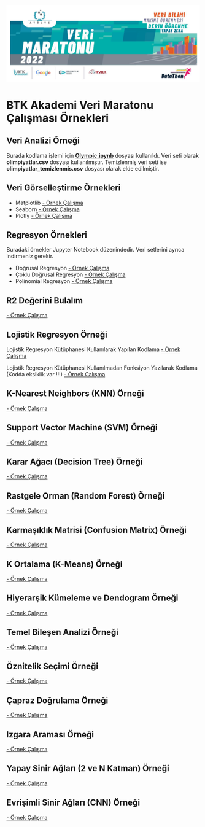 <img src="BTK-VeriMaratonu.png" width="auto"></img>
<H1> BTK Akademi Veri Maratonu Çalışması Örnekleri</H1>
<H2> Veri Analizi Örneği </H2>
<P>
Burada kodlama işlemi için <b><a href="https://github.com/VedatBiner/BTK-VeriMaratonu/blob/master/olympic.ipynb">Olympic.ipynb</a></b> dosyası kullanıldı.
Veri seti olarak <B>olimpiyatlar.csv</B> dosyası kullanılmıştır.
Temizlenmiş veri seti ise <B>olimpiyatlar_temizlenmis.csv</B> dosyası olarak elde edilmiştir.
</P>
<H2> Veri Görselleştirme Örnekleri </H2>
<ul>
    <li>Matplotlib
        <a href="https://github.com/VedatBiner/BTK-VeriMaratonu/blob/master/Matplotlib.ipynb"> - Örnek Çalışma</a>
    </li>
    <li>Seaborn
        <a href="https://github.com/VedatBiner/BTK-VeriMaratonu/blob/master/seaborn.ipynb"> - Örnek Çalışma</a>
    </li>
    <li>Plotly
        <a href="https://github.com/VedatBiner/BTK-VeriMaratonu/blob/master/plotly.ipynb"> - Örnek Çalışma</a>
    </li>
</ul>
<H2> Regresyon Örnekleri </H2>
<p>
Buradaki örnekler Jupyter Notebook düzenindedir. Veri setlerini ayrıca indirmeniz gerekir. 
</p>
<ul>
    <li>
        Doğrusal Regresyon
        <a href="https://github.com/VedatBiner/BTK-VeriMaratonu/blob/master/Regresyon1.ipynb"> - Örnek Çalışma</a>
    </li>
    <li>
        Çoklu Doğrusal Regresyon
        <a href="https://github.com/VedatBiner/BTK-VeriMaratonu/blob/master/Regresyon2.ipynb"> - Örnek Çalışma</a>
    </li>
    <li>
        Polinomial Regresyon
        <a href="https://github.com/VedatBiner/BTK-VeriMaratonu/blob/master/Regresyon3.ipynb"> - Örnek Çalışma</a>
    </li>
</ul>
<H2>R2 Değerini Bulalım</H2>
<a href="https://github.com/VedatBiner/BTK-VeriMaratonu/blob/master/R2.ipynb"> - Örnek Çalışma</a>
<H2>Lojistik Regresyon Örneği</H2>
<p>Lojistik Regresyon Kütüphanesi Kullanılarak Yapılan Kodlama
<a href="https://github.com/VedatBiner/BTK-VeriMaratonu/blob/master/Ortopedik-LojReg.ipynb"> - Örnek Çalışma</a></p>
<p>Lojistik Regresyon Kütüphanesi Kullanılmadan Fonksiyon Yazılarak Kodlama (Kodda eksiklik var !!!)
<a href="https://github.com/VedatBiner/BTK-VeriMaratonu/blob/master/Ortopedik-ManLojReg.ipynb"> - Örnek Çalışma</a></p>

<H2> K-Nearest Neighbors (KNN) Örneği </H2>
<a href="https://github.com/VedatBiner/BTK-VeriMaratonu/blob/master/Ortopedik_knn.ipynb"> - Örnek Çalışma</a>

<H2> Support Vector Machine (SVM) Örneği </H2>
<a href="https://github.com/VedatBiner/BTK-VeriMaratonu/blob/master/Ortopedik_svm.ipynb"> - Örnek Çalışma</a>

<H2> Karar Ağacı (Decision Tree) Örneği </H2>
<a href="https://github.com/VedatBiner/BTK-VeriMaratonu/blob/master/Ortopedik_KararAgaci.ipynb"> - Örnek Çalışma</a>

<H2> Rastgele Orman (Random Forest) Örneği </H2>
<a href="https://github.com/VedatBiner/BTK-VeriMaratonu/blob/master/Ortopedik_RasgeleOrman.ipynb"> - Örnek Çalışma</a>

<H2> Karmaşıklık Matrisi (Confusion Matrix) Örneği </H2>
<a href="https://github.com/VedatBiner/BTK-VeriMaratonu/blob/master/Ortopedik_CM.ipynb"> - Örnek Çalışma</a>

<H2> K Ortalama (K-Means) Örneği </H2>
<a href="https://github.com/VedatBiner/BTK-VeriMaratonu/blob/master/kumeleme1.ipynb"> - Örnek Çalışma</a>

<H2> Hiyerarşik Kümeleme ve Dendogram Örneği </H2>
<a href="https://github.com/VedatBiner/BTK-VeriMaratonu/blob/master/kumeleme2.ipynb"> - Örnek Çalışma</a>

<H2> Temel Bileşen Analizi Örneği </H2>
<a href="https://github.com/VedatBiner/BTK-VeriMaratonu/blob/master/TemelBilesenAnalizi-PCA.ipynb"> - Örnek Çalışma</a>

<H2> Öznitelik Seçimi Örneği </H2>
<a href="https://github.com/VedatBiner/BTK-VeriMaratonu/blob/master/OznitelikSecimi.ipynb"> - Örnek Çalışma</a>

<H2> Çapraz Doğrulama Örneği </H2>
<a href="https://github.com/VedatBiner/BTK-VeriMaratonu/blob/master/ÇaprazDogrulama.ipynb"> - Örnek Çalışma</a>

<H2> Izgara Araması Örneği </H2>
<a href="https://github.com/VedatBiner/BTK-VeriMaratonu/blob/master/GridSearch.ipynb"> - Örnek Çalışma</a>

<H2> Yapay Sinir Ağları (2 ve N Katman) Örneği </H2>
<a href="https://github.com/VedatBiner/BTK-VeriMaratonu/blob/master/YapaySinirAglari.ipynb"> - Örnek Çalışma</a>

<H2> Evrişimli Sinir Ağları (CNN) Örneği </H2>
<a href="https://github.com/VedatBiner/BTK-VeriMaratonu/blob/master/CNN-EvrisimselSinirAglari.ipynb"> - Örnek Çalışma</a>